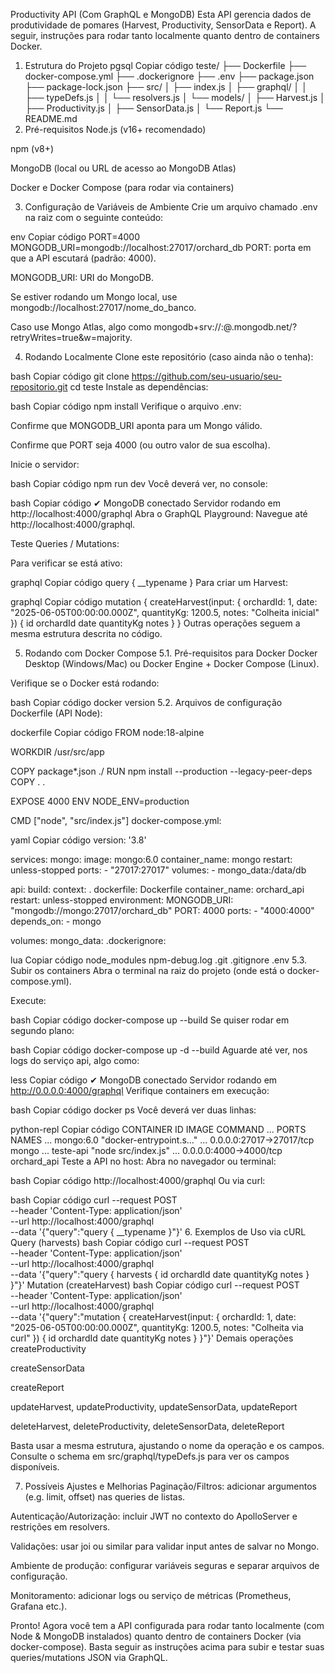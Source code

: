 Productivity API (Com GraphQL e MongoDB)
Esta API gerencia dados de produtividade de pomares (Harvest, Productivity, SensorData e Report). A seguir, instruções para rodar tanto localmente quanto dentro de containers Docker.

1. Estrutura do Projeto
pgsql
Copiar código
teste/
├── Dockerfile
├── docker-compose.yml
├── .dockerignore
├── .env
├── package.json
├── package-lock.json
├── src/
│   ├── index.js
│   ├── graphql/
│   │   ├── typeDefs.js
│   │   └── resolvers.js
│   └── models/
│       ├── Harvest.js
│       ├── Productivity.js
│       ├── SensorData.js
│       └── Report.js
└── README.md
2. Pré-requisitos
Node.js (v16+ recomendado)

npm (v8+)

MongoDB (local ou URL de acesso ao MongoDB Atlas)

Docker e Docker Compose (para rodar via containers)

3. Configuração de Variáveis de Ambiente
Crie um arquivo chamado .env na raiz com o seguinte conteúdo:

env
Copiar código
PORT=4000
MONGODB_URI=mongodb://localhost:27017/orchard_db
PORT: porta em que a API escutará (padrão: 4000).

MONGODB_URI: URI do MongoDB.

Se estiver rodando um Mongo local, use mongodb://localhost:27017/nome_do_banco.

Caso use Mongo Atlas, algo como mongodb+srv://<USUARIO>:<SENHA>@<CLUSTER>.mongodb.net/<DATABASE>?retryWrites=true&w=majority.

4. Rodando Localmente
Clone este repositório (caso ainda não o tenha):

bash
Copiar código
git clone https://github.com/seu-usuario/seu-repositorio.git
cd teste
Instale as dependências:

bash
Copiar código
npm install
Verifique o arquivo .env:

Confirme que MONGODB_URI aponta para um Mongo válido.

Confirme que PORT seja 4000 (ou outro valor de sua escolha).

Inicie o servidor:

bash
Copiar código
npm run dev
Você deverá ver, no console:

bash
Copiar código
✔ MongoDB conectado
Servidor rodando em http://localhost:4000/graphql
Abra o GraphQL Playground:
Navegue até http://localhost:4000/graphql.

Teste Queries / Mutations:

Para verificar se está ativo:

graphql
Copiar código
query {
  __typename
}
Para criar um Harvest:

graphql
Copiar código
mutation {
  createHarvest(input: {
    orchardId: 1,
    date: "2025-06-05T00:00:00.000Z",
    quantityKg: 1200.5,
    notes: "Colheita inicial"
  }) {
    id
    orchardId
    date
    quantityKg
    notes
  }
}
Outras operações seguem a mesma estrutura descrita no código.

5. Rodando com Docker Compose
5.1. Pré-requisitos para Docker
Docker Desktop (Windows/Mac) ou Docker Engine + Docker Compose (Linux).

Verifique se o Docker está rodando:

bash
Copiar código
docker version
5.2. Arquivos de configuração
Dockerfile (API Node):

dockerfile
Copiar código
FROM node:18-alpine

WORKDIR /usr/src/app

COPY package*.json ./
RUN npm install --production --legacy-peer-deps
COPY . .

EXPOSE 4000
ENV NODE_ENV=production

CMD ["node", "src/index.js"]
docker-compose.yml:

yaml
Copiar código
version: '3.8'

services:
  mongo:
    image: mongo:6.0
    container_name: mongo
    restart: unless-stopped
    ports:
      - "27017:27017"
    volumes:
      - mongo_data:/data/db

  api:
    build:
      context: .
      dockerfile: Dockerfile
    container_name: orchard_api
    restart: unless-stopped
    environment:
      MONGODB_URI: "mongodb://mongo:27017/orchard_db"
      PORT: 4000
    ports:
      - "4000:4000"
    depends_on:
      - mongo

volumes:
  mongo_data:
.dockerignore:

lua
Copiar código
node_modules
npm-debug.log
.git
.gitignore
.env
5.3. Subir os containers
Abra o terminal na raiz do projeto (onde está o docker-compose.yml).

Execute:

bash
Copiar código
docker-compose up --build
Se quiser rodar em segundo plano:

bash
Copiar código
docker-compose up -d --build
Aguarde até ver, nos logs do serviço api, algo como:

less
Copiar código
✔ MongoDB conectado
Servidor rodando em http://0.0.0.0:4000/graphql
Verifique containers em execução:

bash
Copiar código
docker ps
Você deverá ver duas linhas:

python-repl
Copiar código
CONTAINER ID   IMAGE       COMMAND                  ...   PORTS                      NAMES
...            mongo:6.0   "docker-entrypoint.s…"   ...   0.0.0.0:27017->27017/tcp   mongo
...            teste-api   "node src/index.js"      ...   0.0.0.0:4000->4000/tcp     orchard_api
Teste a API no host:
Abra no navegador ou terminal:

bash
Copiar código
http://localhost:4000/graphql
Ou via curl:

bash
Copiar código
curl --request POST \
  --header 'Content-Type: application/json' \
  --url http://localhost:4000/graphql \
  --data '{"query":"query { __typename }"}'
6. Exemplos de Uso via cURL
Query (harvests)
bash
Copiar código
curl --request POST \
  --header 'Content-Type: application/json' \
  --url http://localhost:4000/graphql \
  --data '{"query":"query { harvests { id orchardId date quantityKg notes } }"}'
Mutation (createHarvest)
bash
Copiar código
curl --request POST \
  --header 'Content-Type: application/json' \
  --url http://localhost:4000/graphql \
  --data '{"query":"mutation { createHarvest(input: { orchardId: 1, date: \"2025-06-05T00:00:00.000Z\", quantityKg: 1200.5, notes: \"Colheita via curl\" }) { id orchardId date quantityKg notes } }"}'
Demais operações
createProductivity

createSensorData

createReport

updateHarvest, updateProductivity, updateSensorData, updateReport

deleteHarvest, deleteProductivity, deleteSensorData, deleteReport

Basta usar a mesma estrutura, ajustando o nome da operação e os campos. Consulte o schema em src/graphql/typeDefs.js para ver os campos disponíveis.

7. Possíveis Ajustes e Melhorias
Paginação/Filtros: adicionar argumentos (e.g. limit, offset) nas queries de listas.

Autenticação/Autorização: incluir JWT no contexto do ApolloServer e restrições em resolvers.

Validações: usar joi ou similar para validar input antes de salvar no Mongo.

Ambiente de produção: configurar variáveis seguras e separar arquivos de configuração.

Monitoramento: adicionar logs ou serviço de métricas (Prometheus, Grafana etc.).

Pronto!
Agora você tem a API configurada para rodar tanto localmente (com Node & MongoDB instalados) quanto dentro de containers Docker (via docker-compose). Basta seguir as instruções acima para subir e testar suas queries/mutations JSON via GraphQL.